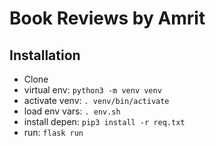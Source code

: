 # Book Reviews by Amrit

## Installation
- Clone
- virtual env: `python3 -m venv venv`
- activate venv: `. venv/bin/activate`
- load env vars: `. env.sh`
- install depen: `pip3 install -r req.txt`
- run: `flask run`
